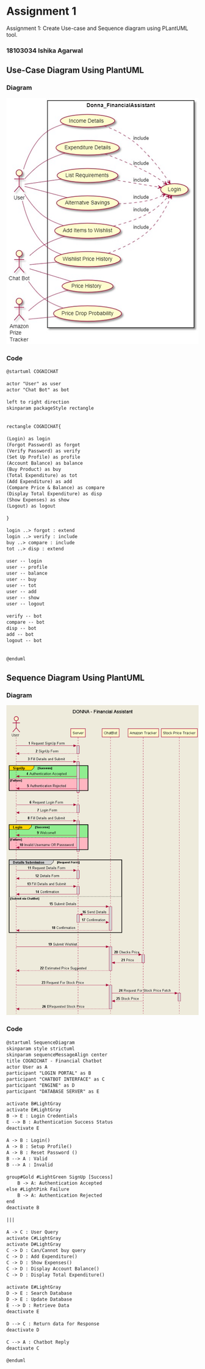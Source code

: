 # Assignment 1

Assignment 1: Create Use-case and Sequence diagram using PLantUML tool. 


### 18103034 Ishika Agarwal

## Use-Case Diagram Using PlantUML

### Diagram
![alt Image](https://raw.githubusercontent.com/ShayanYaseen/SoftwareTesting/main/Assignment1/UseCase.jpeg?token=GHSAT0AAAAAABJBPYUOMGWA7FSTR6CSNHZUYQ7I4TQ)

### Code
```
@startuml COGNICHAT

actor "User" as user
actor "Chat Bot" as bot

left to right direction
skinparam packageStyle rectangle


rectangle COGNICHAT{

(Login) as login
(Forgot Password) as forgot
(Verify Password) as verify
(Set Up Profile) as profile
(Account Balance) as balance
(Buy Product) as buy
(Total Expenditure) as tot
(Add Expenditure) as add
(Compare Price & Balance) as compare
(Display Total Expenditure) as disp
(Show Expenses) as show
(Logout) as logout

}

login ..> forgot : extend
login ..> verify : include
buy ..> compare : include
tot ..> disp : extend

user -- login
user -- profile
user -- balance
user -- buy
user -- tot
user -- add
user -- show
user -- logout

verify -- bot
compare -- bot
disp -- bot
add -- bot
logout -- bot


@enduml
```



## Sequence Diagram Using PlantUML

### Diagram
![alt Image](https://raw.githubusercontent.com/ShayanYaseen/SoftwareTesting/main/Assignment1/SequenceDiagram.png?token=GHSAT0AAAAAABJBPYUPJ5POHUUSZF6ZCDDWYQ7I4SQ)

### Code
```
@startuml SequenceDiagram
skinparam style strictuml
skinparam sequenceMessageAlign center
title COGNICHAT - Financial Chatbot
actor User as A
participant "LOGIN PORTAL" as B
participant "CHATBOT INTERFACE" as C
participant "ENGINE" as D
participant "DATABASE SERVER" as E

activate B#LightGray
activate E#LightGray
B -> E : Login Credentials
E --> B : Authentication Success Status
deactivate E

A -> B : Login()
A -> B : Setup Profile()
A -> B : Reset Password ()
B --> A : Valid
B --> A : Invalid

group#Gold #LightGreen SignUp [Success]
    B -> A: Authentication Accepted
else #LightPink Failure
    B -> A: Authentication Rejected
end
deactivate B

|||

A -> C : User Query
activate C#LightGray
activate D#LightGray
C -> D : Can/Cannot buy query
C -> D : Add Expenditure()
C -> D : Show Expenses()
C -> D : Display Account Balance()
C -> D : Display Total Expenditure()

activate E#LightGray
D -> E : Search Database
D -> E : Update Database
E --> D : Retrieve Data
deactivate E

D --> C : Return data for Response
deactivate D

C --> A : Chatbot Reply
deactivate C

@enduml
```